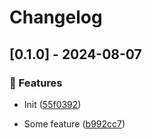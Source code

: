 # Changelog
## [0.1.0] - 2024-08-07

### :rocket: Features

- Init ([55f0392](https://github.com/ares-b/test-ci/commit/55f0392744712e5e2c9d9c20a3e1f49127877a9e))

- Some feature ([b992cc7](https://github.com/ares-b/test-ci/commit/b992cc7ebc10c2653a6cf5bc82ef959d6d5081b3))

